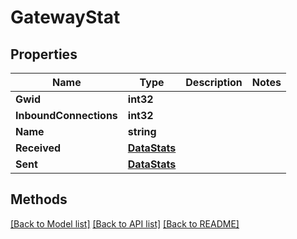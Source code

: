 # GatewayStat

## Properties

Name | Type | Description | Notes
------------ | ------------- | ------------- | -------------
**Gwid** | **int32** |  | 
**InboundConnections** | **int32** |  | 
**Name** | **string** |  | 
**Received** | [**DataStats**](DataStats.md) |  | 
**Sent** | [**DataStats**](DataStats.md) |  | 

## Methods


[[Back to Model list]](../README.md#documentation-for-models) [[Back to API list]](../README.md#documentation-for-api-endpoints) [[Back to README]](../README.md)


